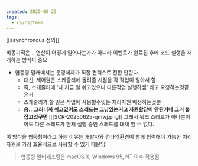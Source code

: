 ```yaml
---
created: 2025-06-25
tags:
  - cs/os/term
---
```

[[asynchronous 정의]]

비동기적은... 연산이 어떻게 일어나는가가 아니라 이벤트가 완료된 후에 코드 실행을 재개하는 방식이 중요

- 협동형 멀캐에서는 운영체제가 직접 컨텍스트 전환 안한다.
	- 대신, 제어권은 스케줄러에 돌려줄 시점을 각 작업이 알아서 함
	- 즉, 스케줄러에 '나 지금 일 쉬고있으니 다른작업 실행하셈' 라고 요청하는것같은거
	- 스케줄러가 할 일은 작업에 사용할수잇는 처리자원 배정하는것뿐
	- **음...그러니까 쉬고있어도 스레드는 그냥있는거고 자원할당이 안된거네 그거 붙잡고있구먼**
![[SCR-20250625-qmwj.png]]
그래서 워크 스레드가 하나뿐이어도 다른 스레드가 현재 실행 중인 스레드를 대채 할 수 없다.

이 방식을 협동형이라고 하는 이유는 개발자와 런타임환경이 함께 협력해야 가능한 처리 자원을 가장 효율적으로 사용할 수 있기 때문임!

> 협동형 멀티캐스팅은 macOS X, Windows 95, NT 이후 적용됨

